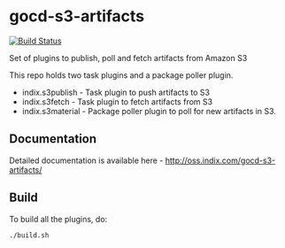 gocd-s3-artifacts
=================

[![Build Status](https://travis-ci.org/indix/gocd-s3-artifacts.svg?branch=master)](https://travis-ci.org/indix/gocd-s3-artifacts)

Set of plugins to publish, poll and fetch artifacts from Amazon S3

This repo holds two task plugins and a package poller plugin.

- indix.s3publish - Task plugin to push artifacts to S3
- indix.s3fetch - Task plugin to fetch artifacts from S3
- indix.s3material - Package poller plugin to poll for new artifacts in S3.

Documentation
-----

Detailed documentation is available here - http://oss.indix.com/gocd-s3-artifacts/

Build
-----

To build all the plugins, do:

```bash
./build.sh
```
